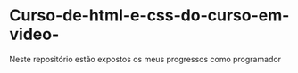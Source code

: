 # Curso-de-html-e-css-do-curso-em-video-
Neste repositório  estão expostos os meus progressos como programador 
